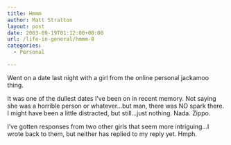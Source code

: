 ```yaml
---
title: Hmmm
author: Matt Stratton
layout: post
date: 2003-09-19T01:12:00+00:00
url: /life-in-general/hmmm-8
categories:
  - Personal

---
```

Went on a date last night with a girl from the online personal jackamoo thing.

It was one of the dullest dates I&#8217;ve been on in recent memory. Not saying she was a horrible person or whatever&#8230;but man, there was NO spark there. I might have been a little distracted, but still&#8230;just nothing. Nada. Zippo.

I&#8217;ve gotten responses from two other girls that seem more intriguing&#8230;I wrote back to them, but neither has replied to my reply yet. Hmph.